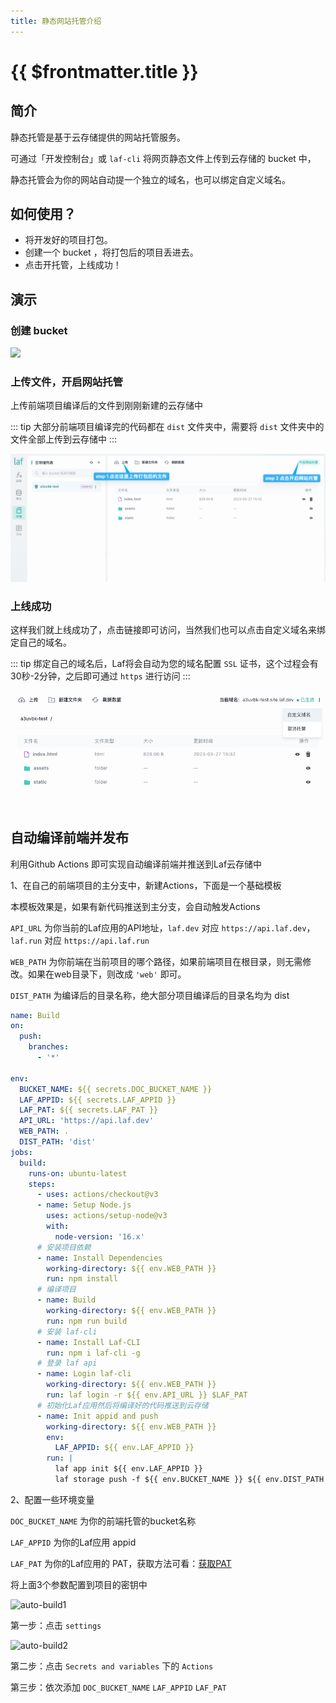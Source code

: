 ```yaml
---
title: 静态网站托管介绍
---
```


# {{ $frontmatter.title }}

## 简介

静态托管是基于云存储提供的网站托管服务。

可通过「开发控制台」或 `laf-cli` 将网页静态文件上传到云存储的 bucket 中，

静态托管会为你的网站自动提一个独立的域名，也可以绑定自定义域名。

## 如何使用？

- 将开发好的项目打包。
- 创建一个 bucket ，将打包后的项目丢进去。
- 点击开托管，上线成功！

## 演示

### 创建 bucket

![](../../doc-images/creat-bucket.png)

### 上传文件，开启网站托管

上传前端项目编译后的文件到刚刚新建的云存储中

::: tip
大部分前端项目编译完的代码都在 `dist` 文件夹中，需要将 `dist` 文件夹中的文件全部上传到云存储中
:::

![](../../doc-images/open-website.png)

### 上线成功

这样我们就上线成功了，点击链接即可访问，当然我们也可以点击自定义域名来绑定自己的域名。

::: tip
绑定自己的域名后，Laf将会自动为您的域名配置 `SSL` 证书，这个过程会有30秒-2分钟，之后即可通过 `https` 进行访问
:::

![](../../doc-images/website-hosting.png)

## 自动编译前端并发布

利用Github Actions 即可实现自动编译前端并推送到Laf云存储中

<!-- /guide/cli/#登录 -->

1、在自己的前端项目的主分支中，新建Actions，下面是一个基础模板

本模板效果是，如果有新代码推送到主分支，会自动触发Actions

`API_URL` 为你当前的Laf应用的API地址，`laf.dev` 对应 `https://api.laf.dev`，`laf.run` 对应 `https://api.laf.run`

`WEB_PATH` 为你前端在当前项目的哪个路径，如果前端项目在根目录，则无需修改。如果在web目录下，则改成 `'web'` 即可。

`DIST_PATH` 为编译后的目录名称，绝大部分项目编译后的目录名均为 dist

```yaml
name: Build
on:
  push:
    branches:
      - '*'
      
env:
  BUCKET_NAME: ${{ secrets.DOC_BUCKET_NAME }}
  LAF_APPID: ${{ secrets.LAF_APPID }}
  LAF_PAT: ${{ secrets.LAF_PAT }}
  API_URL: 'https://api.laf.dev'
  WEB_PATH: .
  DIST_PATH: 'dist'
jobs:
  build:
    runs-on: ubuntu-latest
    steps:
      - uses: actions/checkout@v3
      - name: Setup Node.js
        uses: actions/setup-node@v3
        with:
          node-version: '16.x'
      # 安装项目依赖
      - name: Install Dependencies
        working-directory: ${{ env.WEB_PATH }}
        run: npm install
      # 编译项目
      - name: Build 
        working-directory: ${{ env.WEB_PATH }}
        run: npm run build
      # 安装 laf-cli
      - name: Install Laf-CLI
        run: npm i laf-cli -g
      # 登录 laf api
      - name: Login laf-cli
        working-directory: ${{ env.WEB_PATH }}          
        run: laf login -r ${{ env.API_URL }} $LAF_PAT
      # 初始化Laf应用然后将编译好的代码推送到云存储
      - name: Init appid and push
        working-directory: ${{ env.WEB_PATH }}
        env:
          LAF_APPID: ${{ env.LAF_APPID }}
        run: |
          laf app init ${{ env.LAF_APPID }}
          laf storage push -f ${{ env.BUCKET_NAME }} ${{ env.DIST_PATH }}/
```

2、配置一些环境变量

`DOC_BUCKET_NAME` 为你的前端托管的bucket名称

`LAF_APPID` 为你的Laf应用 appid

`LAF_PAT` 为你的Laf应用的 PAT，获取方法可看：[获取PAT](/guide/cli/#登录)

将上面3个参数配置到项目的密钥中

![auto-build1](/doc-images/auto-build1.png)

第一步：点击 `settings`

![auto-build2](/doc-images/auto-build2.png)

第二步：点击 `Secrets and variables` 下的 `Actions`

第三步：依次添加 `DOC_BUCKET_NAME` `LAF_APPID` `LAF_PAT`
